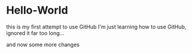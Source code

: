 # Hello-World
this is my first attempt to use GitHub
I'm just learning how to use GitHub, ignored it far too long...

and now some more changes
